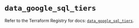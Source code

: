# `data_google_sql_tiers`

Refer to the Terraform Registry for docs: [`data_google_sql_tiers`](https://registry.terraform.io/providers/hashicorp/google/5.17.0/docs/data-sources/sql_tiers).
